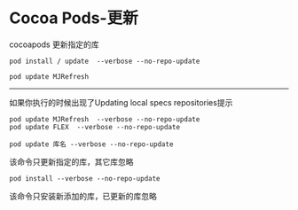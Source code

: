 # Cocoa Pods-更新

cocoapods 更新指定的库
```
pod install / update  --verbose --no-repo-update

pod update MJRefresh
```

---

如果你执行的时候出现了Updating local specs repositories提示
```
pod update MJRefresh  --verbose --no-repo-update
pod update FLEX  --verbose --no-repo-update

pod update 库名 --verbose --no-repo-update
```

该命令只更新指定的库，其它库忽略
```
pod install --verbose --no-repo-update
```
该命令只安装新添加的库，已更新的库忽略